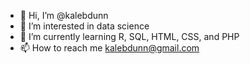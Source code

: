 - 👋 Hi, I’m @kalebdunn
- 👀 I’m interested in data science
- 🌱 I’m currently learning R, SQL, HTML, CSS, and PHP
- 📫 How to reach me kalebdunn@gmail.com

<!---
kalebdunn/kalebdunn is a ✨ special ✨ repository because its `README.md` (this file) appears on your GitHub profile.
You can click the Preview link to take a look at your changes.
--->
